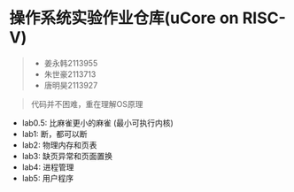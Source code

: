 # 操作系统实验作业仓库(uCore on RISC-V)
>- 姜永韩2113955
>- 朱世豪2113713
>- 唐明昊2113927  

> 代码并不困难，重在理解OS原理

- lab0.5: 比麻雀更小的麻雀 (最小可执行内核)
- lab1: 断，都可以断
- lab2: 物理内存和页表
- lab3: 缺页异常和页面置换
- lab4: 进程管理
- lab5: 用户程序